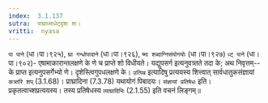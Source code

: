 ```yaml
---
index:  3.1.137
sutra:  पाघ्राध्माधेट्दृशः शः।
vritti:  nyasa
---
```


`पा पाने` (धा।पा।९२५), `घ्रा गन्धोपादाने` (धा।पा।९२६), `ष्मा शब्दाग्निसंयोगयोः` (धा।पा।९२७) `ध्ट् पाने` (धा।पा।९०२)- एषामाकारान्तलक्षणे के णे च प्राप्ते शो विधीयते। यद्युपसर्ग इत्यनुवत्र्तते तदा के; अथ निवृत्तम्-- के प्राप्त इत्यनुपसर्गेभ्यो णे। दृशेस्त्विगुपधलक्षणे के। `उत्पिब` इत्यादिषु प्रत्ययस्य शित्त्वात् सार्वधातुकसंज्ञायां `कत्र्तरि शप्` (3.1.68)। प्राघ्रादिना (7.3.78) यथायोगं पिबादयः।
`संज्ञायां प्रतिषेधः` इति। प्रकृतत्वाच्शप्रत्ययस्य। तस्य प्रतिषेधस्य `व्याघ्रादिभिः` (2.1.55) इति वचनं लिङ्गम्॥
